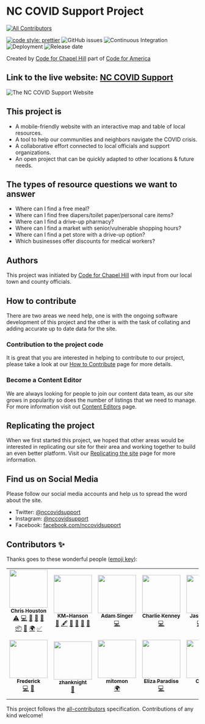 # NC COVID Support Project

<!-- ALL-CONTRIBUTORS-BADGE:START - Do not remove or modify this section -->
[![All Contributors](https://img.shields.io/badge/all_contributors-13-orange.svg?style=flat-square)](#contributors-)
<!-- ALL-CONTRIBUTORS-BADGE:END -->

[![code style: prettier](https://img.shields.io/badge/code_style-prettier-ff69b4.svg?style=flat)](https://github.com/prettier/prettier)
![GitHub issues](https://img.shields.io/github/issues-raw/code-for-chapel-hill/NC-COVID-Support?style=flat)
![Continuous Integration](https://github.com/code-for-chapel-hill/NC-COVID-Support/workflows/Continuous%20Integration/badge.svg)
![Deployment](https://github.com/code-for-chapel-hill/NC-COVID-Support/workflows/Deployment/badge.svg?style=flat)
![Release date](https://img.shields.io/github/release/code-for-chapel-hill/NC-COVID-Support?style=flat)

Created by [Code for Chapel Hill](http://www.codeforchapelhill.com/) part of [Code for America](https://www.codeforamerica.org/)

## Link to the live website: [NC COVID Support](https://www.nccovidsupport.org)

![The NC COVID Support Website](/covid-19-support/src/images/NCCOVID.png)

## This project is

- A mobile-friendly website with an interactive map and table of local resources.
- A tool to help our communities and neighbors navigate the COVID crisis.
- A collaborative effort connected to local officials and support organizations.
- An open project that can be quickly adapted to other locations & future needs.

## The types of resource questions we want to answer

- Where can I find a free meal?
- Where can I find free diapers/toilet paper/personal care items?
- Where can I find a drive-up pharmacy?
- Where can I find a market with senior/vulnerable shopping hours?
- Where can I find a pet store with a drive-up option?
- Which businesses offer discounts for medical workers?

## Authors

This project was initiated by [Code for Chapel Hill](http://www.codeforchapelhill.com/) with input from our local town and county officials.

## How to contribute

There are two areas we need help, one is with the ongoing software development of this project and the other is with the task of collating and adding accurate up to date data for the site.

### Contribution to the project code

It is great that you are interested in helping to contribute to our project, please take a look at our [How to Contribute](contributing.md) page for more details.

### Become a Content Editor

We are always looking for people to join our content data team, as our site grows in popularity so does the number of listings that we need to manage. For more information visit out [Content Editors](content-editors.md) page.

## Replicating the project

When we first started this project, we hoped that other areas would be interested in replicating our site for their area and working together to build an even better platform. Visit our [Replicating the site](replicating-the-site.md) page for more information.

## Find us on Social Media

Please follow our social media accounts and help us to spread the word about the site.

- Twitter: [@nccovidsupport](https://www.twitter.com/nccovidsupport)
- Instagram: [@nccovidsupport](https://www.instagram.com/nccovidsupport)
- Facebook: [facebook.com/nccovidsupport](https://www.facebook.com/nccovidsupport)

## Contributors ✨

Thanks goes to these wonderful people ([emoji key](https://allcontributors.org/docs/en/emoji-key)):

<!-- ALL-CONTRIBUTORS-LIST:START - Do not remove or modify this section -->
<!-- prettier-ignore-start -->
<!-- markdownlint-disable -->
<table>
  <tr>
    <td align="center"><a href="https://www.vizioz.com"><img src="https://avatars0.githubusercontent.com/u/4398217?v=4" width="100px;" alt=""/><br /><sub><b>Chris Houston</b></sub></a><br /><a href="https://github.com/code-for-chapel-hill/NC-COVID-Support/commits?author=readingdancer" title="Tests">⚠️</a> <a href="https://github.com/code-for-chapel-hill/NC-COVID-Support/commits?author=readingdancer" title="Code">💻</a> <a href="https://github.com/code-for-chapel-hill/NC-COVID-Support/commits?author=readingdancer" title="Documentation">📖</a> <a href="#design-readingdancer" title="Design">🎨</a> <a href="#ideas-readingdancer" title="Ideas, Planning, & Feedback">🤔</a> <a href="#platform-readingdancer" title="Packaging/porting to new platform">📦</a> <a href="https://github.com/code-for-chapel-hill/NC-COVID-Support/pulls?q=is%3Apr+reviewed-by%3Areadingdancer" title="Reviewed Pull Requests">👀</a> <a href="#translation-readingdancer" title="Translation">🌍</a> <a href="#tutorial-readingdancer" title="Tutorials">✅</a></td>
    <td align="center"><a href="https://github.com/KM-Hanson"><img src="https://avatars2.githubusercontent.com/u/58799043?v=4" width="100px;" alt=""/><br /><sub><b>KM-Hanson</b></sub></a><br /><a href="#business-KM-Hanson" title="Business development">💼</a> <a href="#content-KM-Hanson" title="Content">🖋</a> <a href="https://github.com/code-for-chapel-hill/NC-COVID-Support/commits?author=KM-Hanson" title="Documentation">📖</a> <a href="#ideas-KM-Hanson" title="Ideas, Planning, & Feedback">🤔</a> <a href="#projectManagement-KM-Hanson" title="Project Management">📆</a> <a href="#question-KM-Hanson" title="Answering Questions">💬</a></td>
    <td align="center"><a href="http://suddengenesis.net"><img src="https://avatars2.githubusercontent.com/u/24510849?v=4" width="100px;" alt=""/><br /><sub><b>Adam Singer</b></sub></a><br /><a href="https://github.com/code-for-chapel-hill/NC-COVID-Support/commits?author=suddengenesis" title="Code">💻</a></td>
    <td align="center"><a href="https://ch4z.io"><img src="https://avatars3.githubusercontent.com/u/23623237?v=4" width="100px;" alt=""/><br /><sub><b>Charlie Kenney</b></sub></a><br /><a href="https://github.com/code-for-chapel-hill/NC-COVID-Support/commits?author=charliekenney23" title="Code">💻</a></td>
    <td align="center"><a href="http://jasonajones.netlify.com"><img src="https://avatars3.githubusercontent.com/u/23062043?v=4" width="100px;" alt=""/><br /><sub><b>Jason Jones</b></sub></a><br /><a href="https://github.com/code-for-chapel-hill/NC-COVID-Support/commits?author=jasonajones73" title="Code">💻</a> <a href="#ideas-jasonajones73" title="Ideas, Planning, & Feedback">🤔</a> <a href="#maintenance-jasonajones73" title="Maintenance">🚧</a></td>
    <td align="center"><a href="https://github.com/amkitt"><img src="https://avatars3.githubusercontent.com/u/24195503?v=4" width="100px;" alt=""/><br /><sub><b>Allison Kittinger</b></sub></a><br /><a href="#translation-amkitt" title="Translation">🌍</a> <a href="#content-amkitt" title="Content">🖋</a></td>
    <td align="center"><a href="http://pinedesk.biz"><img src="https://avatars3.githubusercontent.com/u/30856?v=4" width="100px;" alt=""/><br /><sub><b>Dane Summers</b></sub></a><br /><a href="https://github.com/code-for-chapel-hill/NC-COVID-Support/commits?author=dsummersl" title="Code">💻</a></td>
  </tr>
  <tr>
    <td align="center"><a href="https://github.com/fredlawl"><img src="https://avatars3.githubusercontent.com/u/2502213?v=4" width="100px;" alt=""/><br /><sub><b>Frederick</b></sub></a><br /><a href="https://github.com/code-for-chapel-hill/NC-COVID-Support/commits?author=fredlawl" title="Code">💻</a> <a href="#maintenance-fredlawl" title="Maintenance">🚧</a></td>
    <td align="center"><a href="https://github.com/zhanknight"><img src="https://avatars1.githubusercontent.com/u/20487008?v=4" width="100px;" alt=""/><br /><sub><b>zhanknight</b></sub></a><br /><a href="https://github.com/code-for-chapel-hill/NC-COVID-Support/issues?q=author%3Azhanknight" title="Bug reports">🐛</a></td>
    <td align="center"><a href="https://github.com/mitomon"><img src="https://avatars3.githubusercontent.com/u/11986108?v=4" width="100px;" alt=""/><br /><sub><b>mitomon</b></sub></a><br /><a href="#translation-mitomon" title="Translation">🌍</a></td>
    <td align="center"><a href="https://github.com/eparadise"><img src="https://avatars2.githubusercontent.com/u/43389857?v=4" width="100px;" alt=""/><br /><sub><b>Eliza Paradise</b></sub></a><br /><a href="https://github.com/code-for-chapel-hill/NC-COVID-Support/commits?author=eparadise" title="Code">💻</a></td>
    <td align="center"><a href="https://github.com/cw2908"><img src="https://avatars2.githubusercontent.com/u/9000855?v=4" width="100px;" alt=""/><br /><sub><b>Chris W</b></sub></a><br /><a href="https://github.com/code-for-chapel-hill/NC-COVID-Support/commits?author=cw2908" title="Code">💻</a></td>
    <td align="center"><a href="https://github.com/codetheorem"><img src="https://avatars3.githubusercontent.com/u/54779517?v=4" width="100px;" alt=""/><br /><sub><b>Hrishikesh Agarwal</b></sub></a><br /><a href="https://github.com/code-for-chapel-hill/NC-COVID-Support/commits?author=codetheorem" title="Code">💻</a></td>
  </tr>
</table>

<!-- markdownlint-enable -->
<!-- prettier-ignore-end -->
<!-- ALL-CONTRIBUTORS-LIST:END -->

This project follows the [all-contributors](https://github.com/all-contributors/all-contributors) specification. Contributions of any kind welcome!
